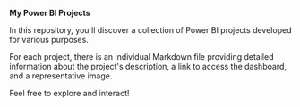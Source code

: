 **My Power BI Projects**

In this repository, you'll discover a collection of Power BI projects developed for various purposes.

For each project, there is an individual Markdown file providing detailed information about the project's description, a link to access the dashboard, and a representative image.

Feel free to explore and interact!
